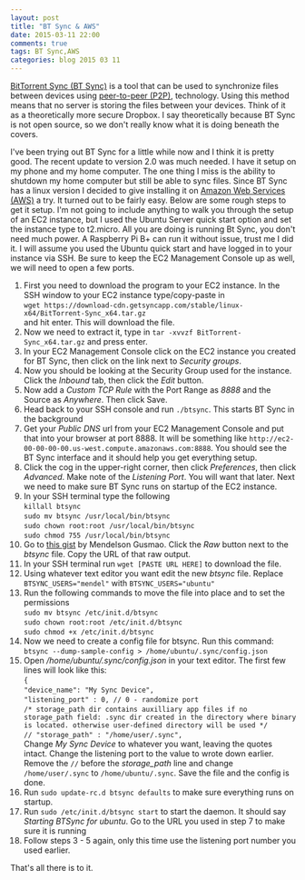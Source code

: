 ```yaml
---
layout: post
title: "BT Sync & AWS"
date: 2015-03-11 22:00
comments: true
tags: BT Sync,AWS
categories: blog 2015 03 11
---
```

[BitTorrent Sync (BT Sync)](https://www.getsync.com/) is a tool that can be used to synchronize files between devices using [peer-to-peer (P2P)](http://en.wikipedia.org/wiki/Peer-to-peer), technology. Using this method means that no server is storing the files between your devices. Think of it as a theoretically more secure Dropbox. I say theoretically because BT Sync is not open source, so we don't really know what it is doing beneath the covers.

I've been trying out BT Sync for a little while now and I think it is pretty good. The recent update to version 2.0 was much needed. I have it setup on my phone and my home computer. The one thing I miss is the ability to shutdown my home computer but still be able to sync files. Since BT Sync has a linux version I decided to give installing it on [Amazon Web Services (AWS)](http://aws.amazon.com) a try. It turned out to be fairly easy. Below are some rough steps to get it setup. I'm not going to include anything to walk you through the setup of an EC2 instance, but I used the Ubuntu Server quick start option and set the instance type to t2.micro. All you are doing is running Bt Sync, you don't need much power. A Raspberry Pi B+ can run it without issue, trust me I did it. I will assume you used the Ubuntu quick start and have logged in to your instance via SSH. Be sure to keep the EC2 Management Console up as well, we will need to open a few ports.

1. First you need to download the program to your EC2 instance. In the SSH window to your EC2 instance type/copy-paste in  
   `wget https://download-cdn.getsyncapp.com/stable/linux-x64/BitTorrent-Sync_x64.tar.gz`  
   and hit enter. This will download the file.
2. Now we need to extract it, type in `tar -xvvzf BitTorrent-Sync_x64.tar.gz` and press enter.
3. In your EC2 Management Console click on the EC2 instance you created for BT Sync, then click on the link next to *Security groups*.
4. Now you should be looking at the Security Group used for the instance. Click the *Inbound* tab, then click the *Edit* button.
5. Now add a *Custom TCP Rule* with the Port Range as *8888* and the Source as *Anywhere*. Then click Save.
6. Head back to your SSH console and run `./btsync`. This starts BT Sync in the background
7. Get your *Public DNS* url from your EC2 Management Console and put that into your browser at port 8888. It will be something like `http://ec2-00-00-00-00.us-west.compute.amazonaws.com:8888`. You should see the BT Sync interface and it should help you get everything setup.
8. Click the cog in the upper-right corner, then click *Preferences*, then click *Advanced*. Make note of the *Listening Port*. You will want that later. Next we need to make sure BT Sync runs on startup of the EC2 instance.
9. In your SSH terminal type the following  
   `killall btsync`  
   `sudo mv btsync /usr/local/bin/btsync`  
   `sudo chown root:root /usr/local/bin/btsync`  
   `sudo chmod 755 /usr/local/bin/btsync`  
9. Go to [this gist](https://gist.github.com/MendelGusmao/5398362) by Mendelson Gusmao. Click the *Raw* button next to the *btsync* file. Copy the URL of that raw output.
10. In your SSH terminal run `wget [PASTE URL HERE]` to download the file.
11. Using whatever text editor you want edit the new *btsync* file. Replace `BTSYNC_USERS="mendel"` with `BTSYNC_USERS="ubuntu"`
12. Run the following commands to move the file into place and to set the permissions  
   `sudo mv btsync /etc/init.d/btsync`  
   `sudo chown root:root /etc/init.d/btsync`  
   `sudo chmod +x /etc/init.d/btsync`  
13. Now we need to create a config file for btsync. Run this command:  
   `btsync --dump-sample-config > /home/ubuntu/.sync/config.json`
14. Open */home/ubuntu/.sync/config.json* in your text editor. The first few lines will look like this:  
   `{`  
   `"device_name": "My Sync Device",`  
   `"listening_port" : 0, // 0 - randomize port`  
   `/* storage_path dir contains auxilliary app files if no storage_path field: .sync dir created in the directory where binary is located. otherwise user-defined directory will be used */`  
   `// "storage_path" : "/home/user/.sync",`  
   Change *My Sync Device* to whatever you want, leaving the quotes intact. Change the listening port to the value to wrote down earlier.
   Remove the `//` before the *storage_path* line and change `/home/user/.sync` to `/home/ubuntu/.sync`. Save the file and the config is done.
15. Run `sudo update-rc.d btsync defaults` to make sure everything runs on startup.
16. Run `sudo /etc/init.d/btsync start` to start the daemon. It should say *Starting BTSync for ubuntu*. Go to the URL you used in step 7 to make sure it is running
17. Follow steps 3 - 5 again, only this time use the listening port number you used earlier.

That's all there is to it.

